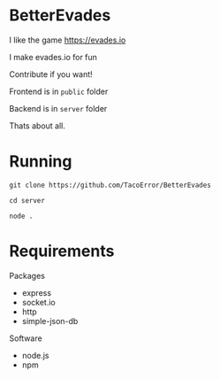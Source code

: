 # BetterEvades

I like the game https://evades.io

I make evades.io for fun

Contribute if you want!

Frontend is in `public` folder

Backend is in `server` folder

Thats about all.

# Running

`git clone https://github.com/TacoError/BetterEvades`

`cd server`

`node .`

# Requirements

Packages 

 - express
 - socket.io
 - http
 - simple-json-db

Software

 - node.js
 - npm